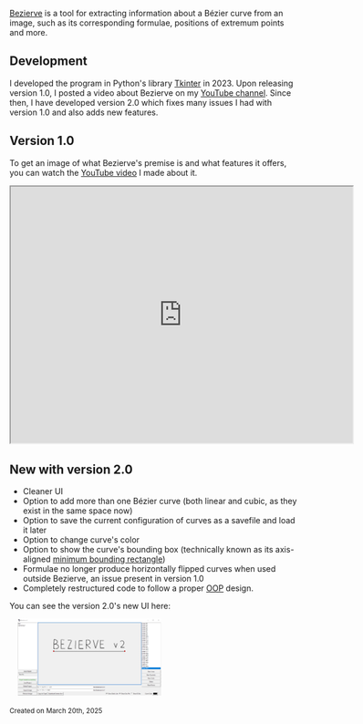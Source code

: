 [Bezierve](https://github.com/ottokokstein/bezierve-v2) is a tool for extracting information about a Bézier curve from an image, such as its corresponding formulae, positions of extremum points and more.

## Development

I developed the program in Python's library [Tkinter](https://docs.python.org/3/library/tkinter.html) in 2023. Upon releasing version 1.0, I posted a video about Bezierve on my [YouTube channel](https://www.youtube.com/@ottokokstein). Since then, I have developed version 2.0 which fixes many issues I had with version 1.0 and also adds new features.

## Version 1.0

To get an image of what Bezierve's premise is and what features it offers, you can watch the [YouTube video](https://www.youtube.com/watch?v=HN47iyTLCG8) I made about it.

<iframe width="600" height="450"
    src="https://www.youtube.com/embed/HN47iyTLCG8">
</iframe>

## New with version 2.0

- Cleaner UI
- Option to add more than one Bézier curve (both linear and cubic, as they exist in the same space now)
- Option to save the current configuration of curves as a savefile and load it later
- Option to change curve's color
- Option to show the curve's bounding box (technically known as its axis-aligned [minimum bounding rectangle](https://en.wikipedia.org/wiki/Minimum_bounding_rectangle))
- Formulae no longer produce horizontally flipped curves when used outside Bezierve, an issue present in version 1.0
- Completely restructured code to follow a proper [OOP](https://en.wikipedia.org/wiki/Object-oriented_programming) design.

You can see the version 2.0's new UI here:

<img src="images/bezierve_v2_ui.png" alt="New UI" width="50%" style="position: relative; left: 1em;" />


<small>Created on March 20th, 2025</small>
<br><br>
